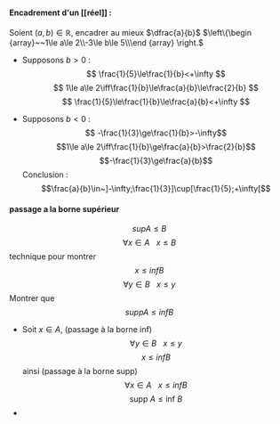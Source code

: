 #### Encadrement d'un [[réel]] :
Soient $(a,b)\in\mathbb R$, encadrer au mieux $\dfrac{a}{b}$ 
$\left\{\begin {array}~~1\le a\le 2\\-3\le b\le 5\\\end {array} \right.$


- Supposons $b>0$ : 
$$
\frac{1}{5}\le\frac{1}{b}<+\infty
$$$$
1\le a\le 2\iff\frac{1}{b}\le\frac{a}{b}\le\frac{2}{b}
$$$$
\frac{1}{5}\le\frac{1}{b}\le\frac{a}{b}<+\infty
$$

- Supposons $b<0$ :
$$
-\frac{1}{3}\ge\frac{1}{b}>-\infty$$$$1\le a\le 2\iff\frac{1}{b}\ge\frac{a}{b}>\frac{2}{b}$$$$-\frac{1}{3}\ge\frac{a}{b}$$Conclusion :$$\frac{a}{b}\in~]-\infty;\frac{1}{3}]\cup[\frac{1}{5};+\infty[$$ 
#### passage a la borne supérieur
$$sup A\le B$$ $$\forall x\in A~~~ x\le B$$ technique pour montrer $$x\le infB$$$$\forall y\in B~~~x\le y$$Montrer que $$suppA\le infB$$
- Soit $x\in A$, (passage à la borne inf)$$\forall y\in B~~~x\le y$$$$x\le infB$$ainsi (passage à la borne supp) $$\forall x\in A~~~x\le infB$$$$\text{supp}~ A\le \text{inf}~ B$$ 
- 
